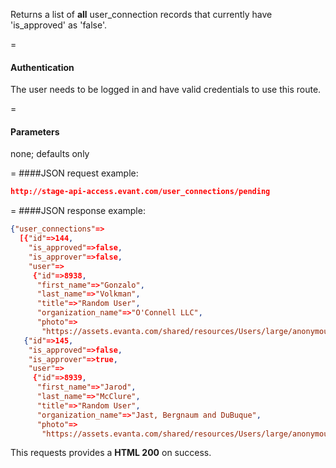 <!-- --- title: GET /user_connections/pending -->

Returns a list of **all** user_connection records that currently have 'is_approved' as 'false'.

=
#### Authentication

The user needs to be logged in and have valid credentials to use this route.

=
#### Parameters

none; defaults only

=
####JSON request example:
```json
http://stage-api-access.evant.com/user_connections/pending
```

=
####JSON response example:

```json
{"user_connections"=>
  [{"id"=>144,
    "is_approved"=>false,
    "is_approver"=>false,
    "user"=>
     {"id"=>8938,
      "first_name"=>"Gonzalo",
      "last_name"=>"Volkman",
      "title"=>"Random User",
      "organization_name"=>"O'Connell LLC",
      "photo"=>
       "https://assets.evanta.com/shared/resources/Users/large/anonymous2.jpg"}},
   {"id"=>145,
    "is_approved"=>false,
    "is_approver"=>true,
    "user"=>
     {"id"=>8939,
      "first_name"=>"Jarod",
      "last_name"=>"McClure",
      "title"=>"Random User",
      "organization_name"=>"Jast, Bergnaum and DuBuque",
      "photo"=>
       "https://assets.evanta.com/shared/resources/Users/large/anonymous2.jpg"}}]}
```

This requests provides a <strong>HTML 200</strong> on success.
